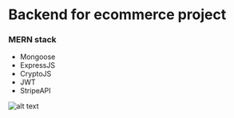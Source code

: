 # Backend for ecommerce project

### MERN stack

- Mongoose
- ExpressJS
- CryptoJS
- JWT
- StripeAPI

![alt text](https://i.imgur.com/eq3XTBv.png)
